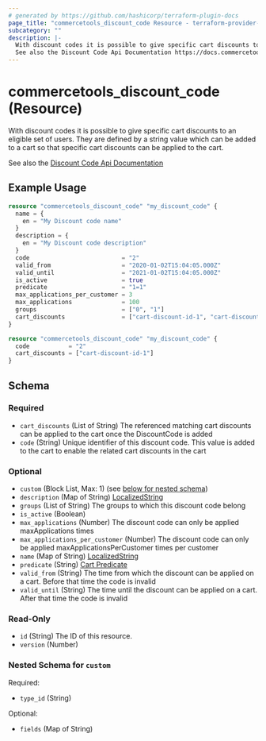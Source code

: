```yaml
---
# generated by https://github.com/hashicorp/terraform-plugin-docs
page_title: "commercetools_discount_code Resource - terraform-provider-commercetools"
subcategory: ""
description: |-
  With discount codes it is possible to give specific cart discounts to an eligible set of users. They are defined by a string value which can be added to a cart so that specific cart discounts can be applied to the cart.
  See also the Discount Code Api Documentation https://docs.commercetools.com/api/projects/discountCodes
---
```


# commercetools_discount_code (Resource)

With discount codes it is possible to give specific cart discounts to an eligible set of users. They are defined by a string value which can be added to a cart so that specific cart discounts can be applied to the cart.

See also the [Discount Code Api Documentation](https://docs.commercetools.com/api/projects/discountCodes)

## Example Usage

```terraform
resource "commercetools_discount_code" "my_discount_code" {
  name = {
    en = "My Discount code name"
  }
  description = {
    en = "My Discount code description"
  }
  code                          = "2"
  valid_from                    = "2020-01-02T15:04:05.000Z"
  valid_until                   = "2021-01-02T15:04:05.000Z"
  is_active                     = true
  predicate                     = "1=1"
  max_applications_per_customer = 3
  max_applications              = 100
  groups                        = ["0", "1"]
  cart_discounts                = ["cart-discount-id-1", "cart-discount-id-2"]
}

resource "commercetools_discount_code" "my_discount_code" {
  code           = "2"
  cart_discounts = ["cart-discount-id-1"]
}
```

<!-- schema generated by tfplugindocs -->
## Schema

### Required

- `cart_discounts` (List of String) The referenced matching cart discounts can be applied to the cart once the DiscountCode is added
- `code` (String) Unique identifier of this discount code. This value is added to the cart to enable the related cart discounts in the cart

### Optional

- `custom` (Block List, Max: 1) (see [below for nested schema](#nestedblock--custom))
- `description` (Map of String) [LocalizedString](https://docs.commercetools.com/api/types#localizedstring)
- `groups` (List of String) The groups to which this discount code belong
- `is_active` (Boolean)
- `max_applications` (Number) The discount code can only be applied maxApplications times
- `max_applications_per_customer` (Number) The discount code can only be applied maxApplicationsPerCustomer times per customer
- `name` (Map of String) [LocalizedString](https://docs.commercetools.com/api/types#localizedstring)
- `predicate` (String) [Cart Predicate](https://docs.commercetools.com/api/projects/predicates#cart-predicates)
- `valid_from` (String) The time from which the discount can be applied on a cart. Before that time the code is invalid
- `valid_until` (String) The time until the discount can be applied on a cart. After that time the code is invalid

### Read-Only

- `id` (String) The ID of this resource.
- `version` (Number)

<a id="nestedblock--custom"></a>
### Nested Schema for `custom`

Required:

- `type_id` (String)

Optional:

- `fields` (Map of String)


